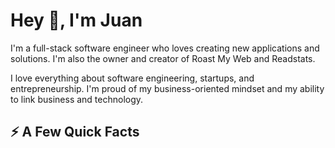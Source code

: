 # Hey 👋, I'm Juan

I'm a full-stack software engineer who loves creating new applications and solutions. I'm also the owner and creator of Roast My Web and Readstats.

I love everything about software engineering, startups, and entrepreneurship. I'm proud of my business-oriented mindset and my ability to link business and technology.

## ⚡️ A Few Quick Facts

